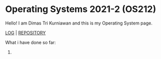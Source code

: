 # Operating Systems 2021-2 (OS212)
Hello! I am Dimas Tri Kurniawan and this is my Operating System page.

[LOG](TXT/mylog.txt) | [REPOSITORY](https://github.com/dhekmass12/os212)

What i have done so far:

1.
